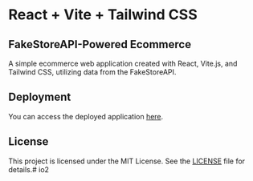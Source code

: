 # React + Vite + Tailwind CSS

## FakeStoreAPI-Powered Ecommerce

A simple ecommerce web application created with React, Vite.js, and Tailwind CSS, utilizing data from the FakeStoreAPI.

## Deployment

You can access the deployed application [here](https://ecommerce-react-vite-application.netlify.app).

## License

This project is licensed under the MIT License. See the [LICENSE](LICENSE) file for details.# io2
